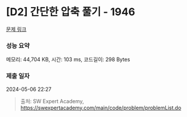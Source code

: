# [D2] 간단한 압축 풀기 - 1946 

[문제 링크](https://swexpertacademy.com/main/code/problem/problemDetail.do?contestProbId=AV5PmkDKAOMDFAUq) 

### 성능 요약

메모리: 44,704 KB, 시간: 103 ms, 코드길이: 298 Bytes

### 제출 일자

2024-05-06 22:27



> 출처: SW Expert Academy, https://swexpertacademy.com/main/code/problem/problemList.do